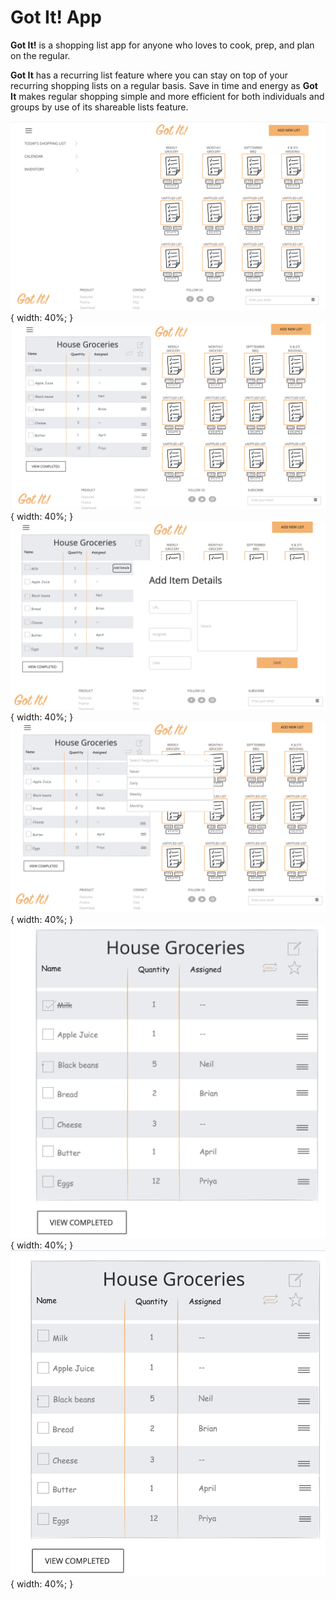 # Got It! App

**Got It!** is a shopping list app for anyone who loves to cook, prep, and plan on the regular. 

**Got It** has a recurring list feature where you can stay on top of your recurring shopping lists on a regular basis. Save in time and energy as **Got It** makes regular shopping simple and more efficient for both individuals and groups by use of its shareable lists feature.

![A screenshot to view all lists](https://github.com/m3ia/GotIt/blob/george/images/view-all-lists.png) {  width: 40%; }
![A screenshot to view one list](https://github.com/m3ia/GotIt/blob/george/images/view-one-list.png) {  width: 40%; }
![A screenshot to view details of an item](https://github.com/m3ia/GotIt/blob/george/images/add-details.png) {  width: 40%; }
![A screenshot to show how to adjust frequency of a list](https://github.com/m3ia/GotIt/blob/george/images/add-freq.png) {  width: 40%; }
![A screenshot to show updated recurring list](https://github.com/m3ia/GotIt/blob/george/images/cross-item.png) {  width: 40%; }
![A screenshot to show recurred item on list](https://github.com/m3ia/GotIt/blob/george/images/show-recurred-list.png) {  width: 40%; }
